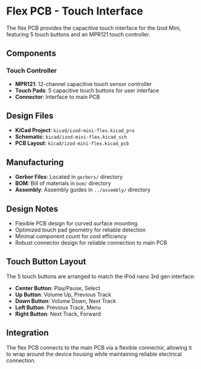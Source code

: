 # Flex PCB - Touch Interface

The flex PCB provides the capacitive touch interface for the Izod Mini, featuring 5 touch buttons and an MPR121 touch controller.

## Components

### Touch Controller
- **MPR121**: 12-channel capacitive touch sensor controller
- **Touch Pads**: 5 capacitive touch buttons for user interface
- **Connector**: Interface to main PCB

## Design Files

- **KiCad Project**: `kicad/izod-mini-flex.kicad_pro`
- **Schematic**: `kicad/izod-mini-flex.kicad_sch`
- **PCB Layout**: `kicad/izod-mini-flex.kicad_pcb`

## Manufacturing

- **Gerber Files**: Located in `gerbers/` directory
- **BOM**: Bill of materials in `bom/` directory
- **Assembly**: Assembly guides in `../assembly/` directory

## Design Notes

- Flexible PCB design for curved surface mounting
- Optimized touch pad geometry for reliable detection
- Minimal component count for cost efficiency
- Robust connector design for reliable connection to main PCB

## Touch Button Layout

The 5 touch buttons are arranged to match the iPod nano 3rd gen interface:
- **Center Button**: Play/Pause, Select
- **Up Button**: Volume Up, Previous Track
- **Down Button**: Volume Down, Next Track
- **Left Button**: Previous Track, Menu
- **Right Button**: Next Track, Forward

## Integration

The flex PCB connects to the main PCB via a flexible connector, allowing it to wrap around the device housing while maintaining reliable electrical connection.

